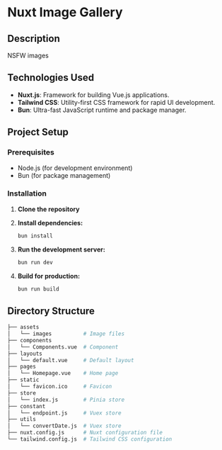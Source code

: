 # Nuxt Image Gallery

## Description

NSFW images

## Technologies Used

- **Nuxt.js**: Framework for building Vue.js applications.
- **Tailwind CSS**: Utility-first CSS framework for rapid UI development.
- **Bun**: Ultra-fast JavaScript runtime and package manager.

## Project Setup

### Prerequisites

- Node.js (for development environment)
- Bun (for package management)

### Installation

1. **Clone the repository**
2. **Install dependencies:**

   ```sh
   bun install
   ```

3. **Run the development server:**

   ```sh
   bun run dev
   ```

4. **Build for production:**

   ```sh
   bun run build
   ```

## Directory Structure

```sh
├── assets
│   └── images          # Image files
├── components
│   └── Components.vue  # Component
├── layouts
│   └── default.vue     # Default layout
├── pages
│   └── Homepage.vue    # Home page
├── static
│   └── favicon.ico     # Favicon
├── store
│   └── index.js        # Pinia store
├── constant
│   └── endpoint.js     # Vuex store
├── utils
│   └── convertDate.js  # Vuex store
├── nuxt.config.js      # Nuxt configuration file
└── tailwind.config.js  # Tailwind CSS configuration
```

